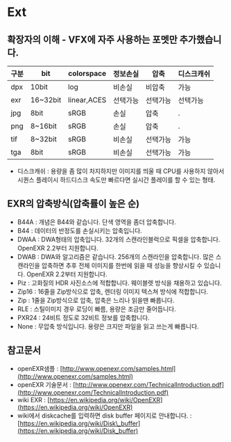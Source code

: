 # Ext

## 확장자의 이해 - VFX에 자주 사용하는 포멧만 추가했습니다.

| 구분 | bit | colorspace | 정보손실 | 압축 | 디스크캐쉬 |
| --- | --- | --- | --- | --- | --- |
| dpx | 10bit | log | 비손실 | 비압축 | 가능 |
| exr | 16~32bit | linear,ACES | 선택가능 | 선택가능 | 선택가능 |
| jpg | 8bit | sRGB | 손실 | 압축 | . |
| png | 8~16bit | sRGB | 손실 | 압축 | . |
| tif | 8~32bit | sRGB | 비손실 | 선택가능 | 가능 |
| tga | 8bit | sRGB | 비손실 | 선택가능 | 가능 |

* 디스크캐쉬 : 용량을 좀 많이 차지하지만 이미지를 띄울 때 CPU를 사용하지 않아서 시퀀스 플레이시 하드디스크 속도만 빠르다면 실시간 플레이를 할 수 있는 형태.

## EXR의 압축방식\(압축률이 높은 순\)

* B44A : 개념은 B44와 같습니다. 단색 영역을 좀더 압축합니다.
* B44 : 데이터의 반정도를 손실시키는 압축입니다.
* DWAA : DWA형태의 압축입니다. 32개의 스캔라인블럭으로 픽셀을 압축합니다. OpenEXR 2.2부터 지원합니다.
* DWAB : DWA와 알고리즘은 같습니다. 256개의 스캔라인을 압축합니다. 많은 스캔라인을 압축하면 추후 전체 이미지를 한번에 읽을 때 성능을 향상시킬 수 있습니다. OpenEXR 2.2부터 지원합니다.
* Piz : 고화질의 HDR 사진소스에 적합합니다. 웨이블렛 방식을 채용하고 있습니다.
* Zip16 : 16줄을 Zip방식으로 압축, 렌더링 이미지 텍스쳐 방식에 적합합니다.
* Zip : 1줄을 Zip방식으로 압축, 압축은 느리나 읽을땐 빠릅니다.
* RLE : 스틸이미지 경우 로딩이 빠름, 용량은 조금만 줄어듭니다.
* PXR24 : 24비트 정도로 32비트 정보를 압축합니다.
* None : 무압축 방식입니다. 용량은 크지만 파일을 읽고 쓰는게 빠릅니다.

## 참고문서

* openEXR샘플 : [http://www.openexr.com/samples.html](http://www.openexr.com/samples.html)
* openEXR 기술문서 : [http://www.openexr.com/TechnicalIntroduction.pdf](http://www.openexr.com/TechnicalIntroduction.pdf)
* wiki EXR : [https://en.wikipedia.org/wiki/OpenEXR](https://en.wikipedia.org/wiki/OpenEXR)
* wiki에서 diskcache를 입력하면 disk buffer 페이지로 안내합니다. : [https://en.wikipedia.org/wiki/Disk\_buffer](https://en.wikipedia.org/wiki/Disk_buffer)

